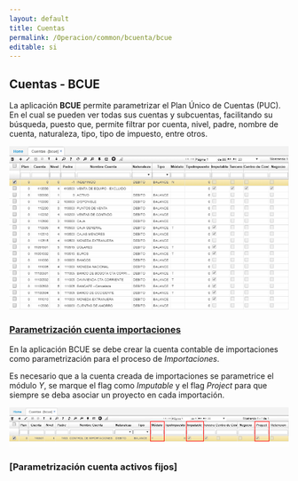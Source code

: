 ```yaml
---
layout: default
title: Cuentas
permalink: /Operacion/common/bcuenta/bcue
editable: si
---
```


## Cuentas - BCUE

La aplicación **BCUE** permite parametrizar el Plan Único de Cuentas (PUC). En el cual se pueden ver todas sus cuentas y subcuentas, facilitando su búsqueda, puesto que, permite filtrar por cuenta, nivel, padre, nombre de cuenta, naturaleza, tipo, tipo de impuesto, entre otros.  

![](bcue1.png)

### [Parametrización cuenta importaciones](http://docs.oasiscom.com/Operacion/common/bcuenta/bcue#parametrización-cuenta-importaciones)

En la aplicación BCUE se debe crear la cuenta contable de importaciones como parametrización para el proceso de _Importaciones_.  

Es necesario que a la cuenta creada de importaciones se parametrice el módulo _Y_, se marque el flag como _Imputable_ y el flag _Project_ para que siempre se deba asociar un proyecto en cada importación.  

![](bcue2.png)

### [Parametrización cuenta activos fijos]
